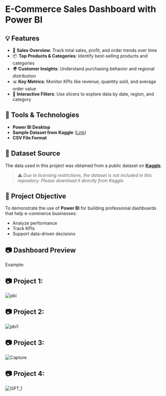 #  E-Commerce Sales Dashboard with Power BI


## 💡 Features

- 📅 **Sales Overview**: Track total sales, profit, and order trends over time  
- 📦 **Top Products & Categories**: Identify best-selling products and categories  
- 🌍 **Customer Insights**: Understand purchasing behavior and regional distribution  
- 📊 **Key Metrics**: Monitor KPIs like revenue, quantity sold, and average order value  
- 🧭 **Interactive Filters**: Use slicers to explore data by date, region, and category  

## 🧰 Tools & Technologies

- **Power BI Desktop**  
- **Sample Dataset from Kaggle** ([Link](https://www.kaggle.com/))  
- **CSV File Format**

## 📁 Dataset Source

The data used in this project was obtained from a public dataset on **[Kaggle](https://www.kaggle.com/)**.  
> ⚠️ *Due to licensing restrictions, the dataset is not included in this repository. Please download it directly from Kaggle.*

## 🎯 Project Objective

To demonstrate the use of **Power BI** for building professional dashboards that help e-commerce businesses:
- Analyze performance
- Track KPIs
- Support data-driven decisions

## 📷 Dashboard Preview

Example:  
## 📷 Project 1:
![pbi](https://github.com/user-attachments/assets/e883ef05-e149-46d1-b6a5-96dce96963cd)
## 📷 Project 2:
![pbi1](https://github.com/user-attachments/assets/b4652634-44ce-4f77-a2a1-3c0f08e583b3)
## 📷 Project 3:
![Capture](https://github.com/user-attachments/assets/72a5b8b7-fd09-4d83-8fc2-026bdacb317c)

## 📷 Project 4:
![GPT_1](https://github.com/user-attachments/assets/cf08b3cf-e8e9-48da-87dc-b455a02343bb)
